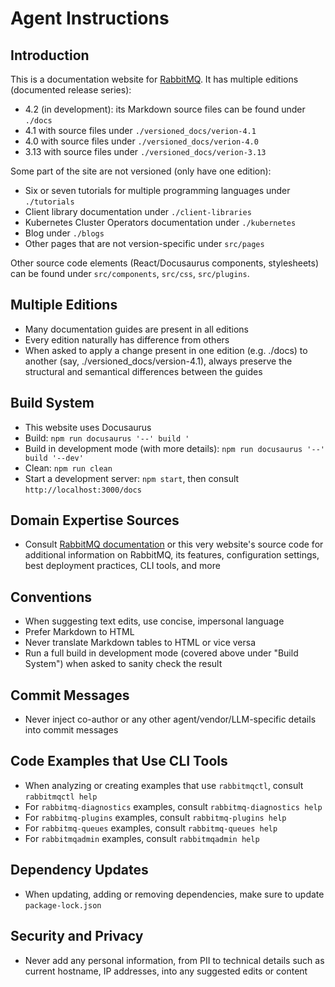 # Agent Instructions

## Introduction

This is a documentation website for [RabbitMQ](https://rabbitmq.com/docs). It has multiple
editions (documented release series):

 * 4.2 (in development): its Markdown source files can be found under `./docs`
 * 4.1 with source files under `./versioned_docs/verion-4.1`
 * 4.0 with source files under `./versioned_docs/verion-4.0`
 * 3.13 with source files under `./versioned_docs/verion-3.13`

Some part of the site are not versioned (only have one edition):

 * Six or seven tutorials for multiple programming languages under `./tutorials`
 * Client library documentation under `./client-libraries`
 * Kubernetes Cluster Operators documentation under `./kubernetes`
 * Blog under `./blogs`
 * Other pages that are not version-specific under `src/pages`

Other source code elements (React/Docusaurus components, stylesheets) can be found under `src/components`, `src/css`, `src/plugins`.

## Multiple Editions

 * Many documentation guides are present in all editions
 * Every edition naturally has difference from others
 * When asked to apply a change present in one edition (e.g. ./docs) to another (say, ./versioned_docs/version-4.1),
   always preserve the structural and semantical differences between the guides

## Build System

 * This website uses Docusaurus
 * Build: `npm run docusaurus '--' build '`
 * Build in development mode (with more details): `npm run docusaurus '--' build '--dev'`
 * Clean: `npm run clean`
 * Start a development server: `npm start`, then consult `http://localhost:3000/docs`

## Domain Expertise Sources

 * Consult [RabbitMQ documentation](https://www.rabbitmq.com/docs) or this very website's source code
   for additional information on RabbitMQ, its features, configuration settings, best deployment practices,
   CLI tools, and more

## Conventions

 * When suggesting text edits, use concise, impersonal language
 * Prefer Markdown to HTML
 * Never translate Markdown tables to HTML or vice versa
 * Run a full build in development mode (covered above under "Build System") when asked to sanity check the result

## Commit Messages

 * Never inject co-author or any other agent/vendor/LLM-specific details into commit messages

## Code Examples that Use CLI Tools

 * When analyzing or creating examples that use `rabbitmqctl`, consult `rabbitmqctl help`
 * For `rabbitmq-diagnostics` examples, consult `rabbitmq-diagnostics help`
 * For `rabbitmq-plugins` examples, consult `rabbitmq-plugins help`
 * For `rabbitmq-queues` examples, consult `rabbitmq-queues help`
 * For `rabbitmqadmin` examples, consult `rabbitmqadmin help`

## Dependency Updates

 * When updating, adding or removing dependencies, make sure to update `package-lock.json`

## Security and Privacy

 * Never add any personal information, from PII to technical details such as current hostname, IP addresses,
   into any suggested edits or content
